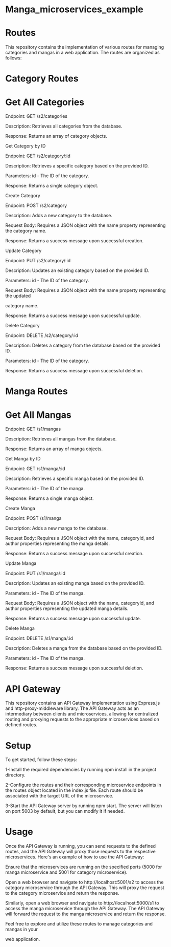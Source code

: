 # Manga_microservices_example
 
# Routes
This repository contains the implementation of various routes for managing categories and mangas in a web application. The routes are organized as follows:

# Category Routes
# Get All Categories

Endpoint: GET /s2/categories

Description: Retrieves all categories from the database.

Response: Returns an array of category objects.

Get Category by ID

Endpoint: GET /s2/category/:id

Description: Retrieves a specific category based on the provided ID.

Parameters: id - The ID of the category.

Response: Returns a single category object.

Create Category

Endpoint: POST /s2/category


Description: Adds a new category to the database.

Request Body: Requires a JSON object with the name property representing the category 
name.

Response: Returns a success message upon successful creation.

Update Category

Endpoint: PUT /s2/category/:id

Description: Updates an existing category based on the provided ID.

Parameters: id - The ID of the category.

Request Body: Requires a JSON object with the name property representing the updated 

category name.

Response: Returns a success message upon successful update.

Delete Category

Endpoint: DELETE /s2/category/:id

Description: Deletes a category from the database based on the provided ID.

Parameters: id - The ID of the category.

Response: Returns a success message upon successful deletion.

# Manga Routes
# Get All Mangas
Endpoint: GET /s1/mangas

Description: Retrieves all mangas from the database.

Response: Returns an array of manga objects.

Get Manga by ID

Endpoint: GET /s1/manga/:id

Description: Retrieves a specific manga based on the provided ID.

Parameters: id - The ID of the manga.

Response: Returns a single manga object.

Create Manga

Endpoint: POST /s1/manga

Description: Adds a new manga to the database.

Request Body: Requires a JSON object with the name, categoryId, and author properties 
representing the manga details.

Response: Returns a success message upon successful creation.

Update Manga

Endpoint: PUT /s1/manga/:id

Description: Updates an existing manga based on the provided ID.

Parameters: id - The ID of the manga.

Request Body: Requires a JSON object with the name, categoryId, and author properties 
representing the updated manga details.

Response: Returns a success message upon successful update.

Delete Manga

Endpoint: DELETE /s1/manga/:id

Description: Deletes a manga from the database based on the provided ID.

Parameters: id - The ID of the manga.

Response: Returns a success message upon successful deletion.

# API Gateway 
This repository contains an API Gateway implementation using Express.js and http-proxy-middleware library. The API Gateway acts as an intermediary between clients and microservices, allowing for centralized routing and proxying requests to the appropriate microservices based on defined routes.

# Setup
To get started, follow these steps:

1-Install the required dependencies by running npm install in the project directory.

2-Configure the routes and their corresponding microservice endpoints in the routes object located in the index.js file. Each route should be associated with the target URL of the microservice.

3-Start the API Gateway server by running npm start. The server will listen on port 5003 by default, but you can modify it if needed.

# Usage
Once the API Gateway is running, you can send requests to the defined routes, and the API Gateway will proxy those requests to the respective microservices. Here's an example of how to use the API Gateway:

Ensure that the microservices are running on the specified ports (5000 for manga microservice and 5001 for category microservice).

Open a web browser and navigate to http://localhost:5001/s2 to access the category microservice through the API Gateway. This will proxy the request to the category microservice and return the response.

Similarly, open a web browser and navigate to http://localhost:5000/s1 to access the manga microservice through the API Gateway. The API Gateway will forward the request to the manga microservice and return the response.


Feel free to explore and utilize these routes to manage categories and mangas in your 

web application.
